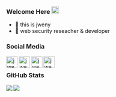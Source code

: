 ### Welcome Here <img src="https://media.giphy.com/media/hvRJCLFzcasrR4ia7z/giphy.gif" width="20px">

- 🔭  this is jweny
- 👻  web security reseacher & developer

### Social Media

<a href="https://www.jweny.top/about/"><img align="left" alt="jweny's wechat" width="30px" src="https://img.icons8.com/color/48/000000/wechat.png"/>
</a>
<a href="https://twitter.com/jweny6" target="_blank">
  <img align="left" alt="jweny's twitter" width="30px" src="https://img.icons8.com/color/48/000000/twitter.png"/>
</a>
<a href="https://www.jweny.top/" target="_blank">
  <img align="left" alt="jweny's website" width="30px" src="https://img.icons8.com/color/48/000000/domain.png" />
</a>
<a href="mailto:jweny1@qq.com" target="_blank">
  <img align="left" alt="jweny's e-mail" width="30px" src="https://img.icons8.com/color/48/000000/email.png" />
</a>
<br>

### GitHub Stats

<img align="left" src="https://github-profile-trophy.vercel.app/?username=jweny&theme=onedark&no-frame=true&column=4" />

<img align="left" src="https://github-readme-stats-mrdulin.vercel.app/api?username=jweny&show_icons=true&hide_border=true&hide=prs&theme=radical">


